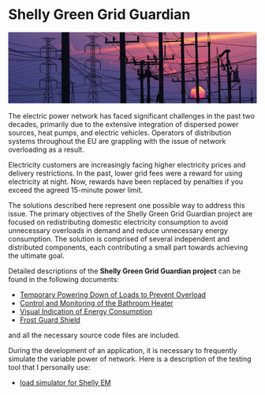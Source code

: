 # Shelly Green Grid Guardian

![Grid](img/grid.jpg)

The electric power network has faced significant challenges in the past two decades, primarily due to the extensive integration of dispersed power sources, heat pumps, and electric vehicles. Operators of distribution systems throughout the EU are grappling with the issue of network overloading as a result. 

Electricity customers are increasingly facing higher electricity prices and delivery restrictions. In the past, lower grid fees were a reward for using electricity at night. Now, rewards have been replaced by penalties if you exceed the agreed 15-minute power limit. 

The solutions described here represent one possible way to address this issue. The primary objectives of the Shelly Green Grid Guardian project are focused on redistributing domestic electricity consumption to avoid unnecessary overloads in demand and reduce unnecessary energy consumption. The solution is comprised of several independent and distributed components, each contributing a small part towards achieving the ultimate goal.

Detailed descriptions of the **Shelly Green Grid Guardian project** can be found in the following documents:

* [Temporary Powering Down of Loads to Prevent Overload](load-shedding.md)
* [Control and Monitoring of the Bathroom Heater](wallHeater.md)
* [Visual Indication of Energy Consumption](consumption-indication.md)
* [Frost Guard Shield](frost-guard-shield.md)

and all the necessary source code files are included.

During the development of an application, it is necessary to frequently simulate the variable power of network. Here is a description of the testing tool that I personally use: 
* [load simulator for Shelly EM](load-simulator.md)


